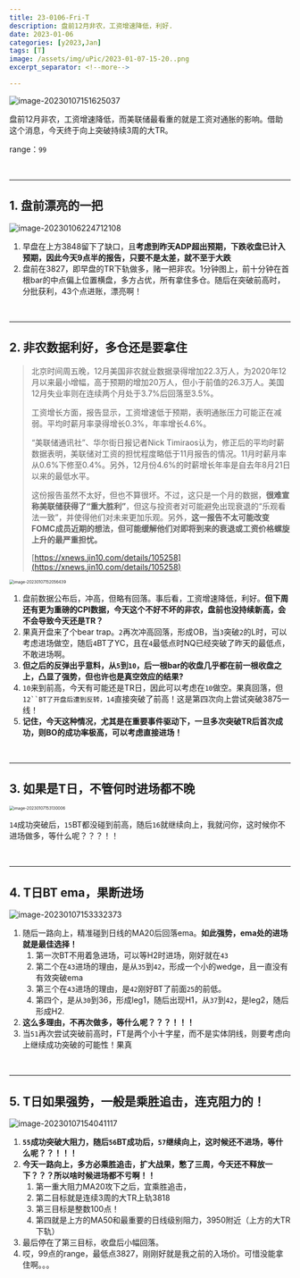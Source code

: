 ```yaml
---
title: 23-0106-Fri-T
description: 盘前12月非农，工资增速降低，利好.
date: 2023-01-06
categories: [y2023,Jan]
tags: [T]
image: /assets/img/uPic/2023-01-07-15-20..png
excerpt_separator: <!--more-->

---
```


![image-20230107151625037](https://cdn.jsdelivr.net/gh/shawnyeung/shawnyeung.github.io@master/uPic/2023-01-07-15-20.png)

盘前12月非农，工资增速降低，而美联储最看重的就是工资对通胀的影响。借助这个消息，今天终于向上突破持续3周的大TR。

 <!--more-->

range：`99`

<br/>

---

## 1. 盘前漂亮的一把

![image-20230106224712108](https://cdn.jsdelivr.net/gh/shawnyeung/shawnyeung.github.io@master/assets/img/uPic/2023-01-06-22-47.png)

1. 早盘在上方3848留下了缺口，且**考虑到昨天ADP超出预期，下跌收盘已计入预期，因此今天9点半的报告，只要不是太差，就不至于大跌**
2. 盘前在3827，即早盘的TR下轨做多，赌一把非农。1分钟图上，前十分钟在首根bar的中点偏上位置横盘，多方占优，所有拿住多仓。随后在突破前高时，分批获利，43个点进账，漂亮啊！

<br/>

---

## 2. 非农数据利好，多仓还是要拿住

> 北京时间周五晚，12月美国非农就业数据录得增加22.3万人，为2020年12月以来最小增幅，高于预期的增加20万人，但小于前值的26.3万人。美国12月失业率则在连续两个月处于3.7%后回落至3.5%。
>
> 工资增长方面，报告显示，工资增速低于预期，表明通胀压力可能正在减弱。平均时薪月率录得增长0.3%，年率增长4.6%。
>
> “美联储通讯社”、华尔街日报记者Nick Timiraos认为，修正后的平均时薪数据表明，美联储对工资的担忧程度略低于11月报告的情况。11月时薪月率从0.6%下修至0.4%。另外，12月份4.6%的时薪增长年率是自去年8月21日以来的最低水平。
>
> 这份报告虽然不太好，但也不算很坏。不过，这只是一个月的数据，**很难宣称美联储获得了“重大胜利”**，但这与投资者对可能避免出现衰退的“乐观看法一致”，并使得他们对未来更加乐观。另外，**这一报告不太可能改变FOMC成员近期的想法，但可能缓解他们对即将到来的衰退或工资价格螺旋上升的最严重担忧。**
>
> [https://xnews.jin10.com/details/105258](https://xnews.jin10.com/details/105258) 

<img src="https://cdn.jsdelivr.net/gh/shawnyeung/shawnyeung.github.io@master/uPic/2023-01-07-15-21.png" alt="image-20230107152056439" style="zoom:50%;" />

1. 盘前数据公布后，冲高，但略有回落。事后看，工资增速降低，利好。**但下周还有更为重磅的CPI数据，今天这个不好不坏的非农，盘前也没持续新高，会不会导致今天还是TR？**
2. 果真开盘来了个bear trap。`2`再次冲高回落，形成OB，当`3`突破`2`的L时，可以考虑进场做空，随后`4`BT了YC，且在`4`最低点时NQ已经突破了昨天的最低点，不敢进场啊。
3. **但之后的反弹出乎意料，从`5`到`10`，后一根bar的收盘几乎都在前一根收盘之上，凸显了强势，但也许也是真空效应的结果?**
4. `10`来到前高，今天有可能还是TR日，因此可以考虑在`10`做空。果真回落，但`12``BT了开盘后遭到反转，14`直接突破了前高！这是第四次向上尝试突破3875一线！
5. **记住，今天这种情况，尤其是在重要事件驱动下，一旦多次突破TR后首次成功，则BO的成功率极高，可以考虑直接进场！**

<br/>

---

## 3. 如果是T日，不管何时进场都不晚

<img src="https://cdn.jsdelivr.net/gh/shawnyeung/shawnyeung.github.io@master/uPic/2023-01-07-15-31.png" alt="image-20230107153130006" style="zoom:50%;" />

`14`成功突破后，`15`BT都没碰到前高，随后`16`就继续向上，我就问你，这时候你不进场做多，等什么呢？？？！！

<br/>

---

## 4. T日BT ema，果断进场

![image-20230107153332373](https://cdn.jsdelivr.net/gh/shawnyeung/shawnyeung.github.io@master/uPic/2023-01-07-15-33.png)

1. 随后一路向上，精准碰到日线的MA20后回落ema。**如此强势，ema处的进场就是最佳选择！**
   1. 第一次BT不用着急进场，可以等H2时进场，刚好就在`43`
   2. 第二个在`43`进场的理由，是从`35`到`42`，形成一个小的wedge，且一直没有有效突破ema
   3. 第三个在`43`进场的理由，是`42`刚好BT了前面`25`的前低。
   4. 第四个，是从`30`到36，形成leg1，随后出现H1，从`37`到`42`，是leg2，随后形成H2.
2. **这么多理由，不再次做多，等什么呢？？？！！！**
3. 当`51`再次尝试突破前高时，FT是两个小十字星，而不是实体阴线，则要考虑向上继续成功突破的可能性！果真

<br/>

---

## 5. T日如果强势，一般是乘胜追击，连克阻力的！

![image-20230107154041117](https://cdn.jsdelivr.net/gh/shawnyeung/shawnyeung.github.io@master/uPic/2023-01-07-15-50.png)

1. **`55`成功突破大阻力，随后`56`BT成功后，`57`继续向上，这时候还不进场，等什么呢？？！！！**
2. **今天一路向上，多方必乘胜追击，扩大战果，憋了三周，今天还不释放一下？？？所以啥时候进场都不亏啊！！**
   1. 第一重大阻力MA20攻下之后，宜乘胜追击，
   2. 第二目标就是连续3周的大TR上轨3818
   3. 第三目标是整数100点！
   4. 第四就是上方的MA50和最重要的日线级别阻力，3950附近（上方的大TR下轨）
3. 最后停在了第三目标，收盘后小幅回落。
4. 哎，99点的range，最低点3827，刚刚好就是我之前的入场价。可惜没能拿住啊。。。
